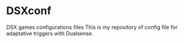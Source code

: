 # DSXconf
DSX games configurations files
This is my repository of config file for adaptative triggers with Dualsense.

